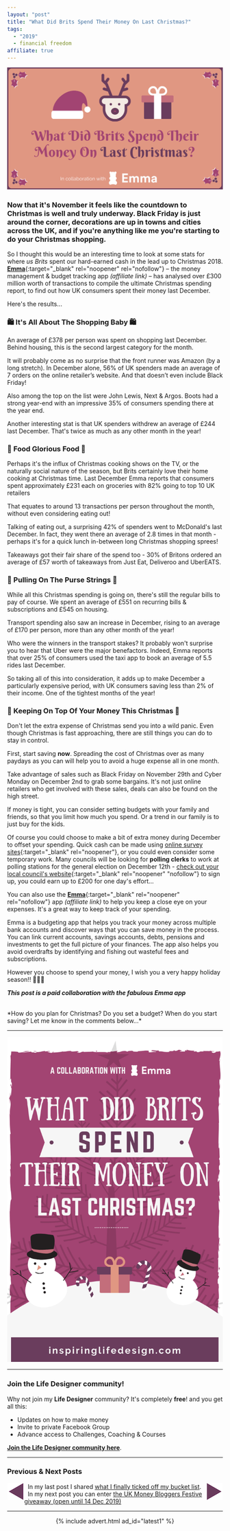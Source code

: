 ```yaml
---
layout: "post"
title: "What Did Brits Spend Their Money On Last Christmas?"
tags:
  - "2019"
  - financial freedom
affiliate: true
---
```


![what did brits spend their money on last christmas header image](/i/2019/collaborations/what-did-brits-spend-their-money-on-last-christmas.png)

### Now that it's November it feels like the countdown to Christmas is well and truly underway. Black Friday is just around the corner, decorations are up in towns and cities across the UK, and if you're anything like me you're starting to do your Christmas shopping.

So I thought this would be an interesting time to look at some stats for where *us Brits* spent our hard-earned cash in the lead up to Christmas 2018. [**Emma**](https://go.onelink.me/2LKw/emma){:target="_blank" rel="noopener" rel="nofollow"} – the money management & budget tracking app *(affiliate link)* – has analysed over £300 million worth of transactions to compile the ultimate Christmas spending report, to find out how UK consumers spent their money last December.

Here's the results...

### 🛍️ It's All About The Shopping Baby 🛍️
An average of £378 per person was spent on shopping last December. Behind housing, this is the second largest category for the month.

It will probably come as no surprise that the front runner was Amazon (by a long stretch). In December alone, 56% of UK spenders made an average of 7 orders on the online retailer’s website. And that doesn’t even include Black Friday!

Also among the top on the list were John Lewis, Next & Argos. Boots had a strong year-end with an impressive 35% of consumers spending there at the year end.

Another interesting stat is that UK spenders withdrew an average of £244 last December. That's twice as much as any other month in the year!

### 🦃 Food Glorious Food 🦃
Perhaps it's the influx of Christmas cooking shows on the TV, or the naturally social nature of the season, but Brits certainly love their home cooking at Christmas time. Last December Emma reports that consumers spent approximately £231 each on groceries with 82% going to top 10 UK retailers

That equates to around 13 transactions per person throughout the month, without even considering eating out!

Talking of eating out, a surprising 42% of spenders went to McDonald's last December. In fact, they went there an average of 2.8 times in that month - perhaps it's for a quick lunch in-between long Christmas shopping sprees!

Takeaways got their fair share of the spend too - 30% of Britons ordered an average of £57 worth of takeaways from Just Eat, Deliveroo and UberEATS.

### 💸 Pulling On The Purse Strings 💸
While all this Christmas spending is going on, there's still the regular bills to pay of course. We spent an average of £551 on recurring bills & subscriptions and £545 on housing.

Transport spending also saw an increase in December, rising to an average of £170 per person, more than any other month of the year!

Who were the winners in the transport stakes? It probably won't surprise you to hear that Uber were the major benefactors. Indeed, Emma reports that over 25% of consumers used the taxi app to book an average of 5.5 rides last December.

So taking all of this into consideration, it adds up to make December a particularly expensive period, with UK consumers saving less than 2% of their income. One of the tightest months of the year!

### 🙈 Keeping On Top Of Your Money This Christmas 🙈
Don't let the extra expense of Christmas send you into a wild panic. Even though Christmas is fast approaching, there are still things you can do to stay in control.

First, start saving **now**. Spreading the cost of Christmas over as many paydays as you can will help you to avoid a huge expense all in one month.

Take advantage of sales such as Black Friday on November 29th and Cyber Monday on December 2nd to grab some bargains. It's not just online retailers who get involved with these sales, deals can also be found on the high street.

If money is tight, you can consider setting budgets with your family and friends, so that you limit how much you spend. Or a trend in our family is to just buy for the kids.

Of course you could choose to make a bit of extra money during December to offset your spending. Quick cash can be made using [online survey sites](/posts/cash-this-week.html){:target="_blank" rel="noopener"}, or you could even consider some temporary work. Many councils will be looking for **polling clerks** to work at polling stations for the general election on December 12th - [check out your local council's website](https://www.gov.uk/find-local-council){:target="_blank" rel="noopener" "nofollow"} to sign up, you could earn up to £200 for one day's effort...

You can also use the [**Emma**](http://emma-app.com/?source=inspiring_life_design){:target="_blank" rel="noopener" rel="nofollow"} app *(affiliate link)* to help you keep a close eye on your expenses. It's a great way to keep track of your spending.

Emma is a budgeting app that helps you track your money across multiple bank accounts and discover ways that you can save money in the process. You can link current accounts, savings accounts, debts, pensions and investments to get the full picture of your finances. The app also helps you avoid overdrafts by identifying and fishing out wasteful fees and subscriptions.


However you choose to spend your money, I wish you a very happy holiday season!! 🎅🎄🎁

***This post is a paid collaboration with the fabulous Emma app***

<br>
*How do you plan for Christmas? Do you set a budget? When do you start saving? Let me know in the comments below...*

***

![what did brits spend their money on last christmas pinterest image](/i/2019/collaborations/what-did-brits-spend-their-money-on-last-christmas-pin.png)

***

### Join the Life Designer community!

Why not join my <b>Life Designer</b> community? It's completely <b>free</b>! and you get all this:

- Updates on how to make money
- Invite to private Facebook Group
- Advance access to Challenges, Coaching & Courses

[**Join the Life Designer community here**](/signup/signup_page).

***

### Previous & Next Posts

<a href="/posts/i-ticked-another-thing-off-my-bucket-list.html" style="float: left"><img src='/i/backward.png' alt='backward arrow for previous post' /></a> &nbsp;
<a href="/posts/festive-prize-giveaway.html" style="float: right"><img src='/i/forward.png' alt='forward arrow for next post' /></a>
In my last post I shared [what I finally ticked off my bucket list](/posts/i-ticked-another-thing-off-my-bucket-list.html).<br>
&nbsp;&nbsp;In my next post you can enter [the UK Money Bloggers Festive giveaway (open until 14 Dec 2019)](/posts/festive-prize-giveaway.html)
<br>

***

<!-- START ADVERTISER: Latest ad 1 -->
<center>
{% include advert.html ad_id="latest1" %}
</center>
<!-- END ADVERTISER: Latest 1 -->
<br />
